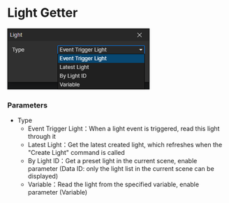 # Light Getter

![](img/light-getter.png)

### Parameters

- Type
  - Event Trigger Light：When a light event is triggered, read this light through it
  - Latest Light：Get the latest created light, which refreshes when the "Create Light" command is called
  - By Light ID：Get a preset light in the current scene, enable parameter (Data ID: only the light list in the current scene can be displayed)
  - Variable：Read the light from the specified variable, enable parameter (Variable)
